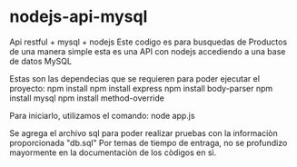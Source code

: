 # nodejs-api-mysql
Api restful + mysql + nodejs
Este codigo es para  busquedas de Productos de una manera simple esta es una API con nodejs accediendo a una base de datos MySQL

Estas son las dependecias que se requieren para poder ejecutar el proyecto:
npm install
npm install express
npm install body-parser
npm install mysql
npm install method-override

Para iniciarlo, utilizamos el comando:
node app.js

Se agrega el archivo sql para poder realizar pruebas con la informaciòn proporcionada
"db.sql" Por temas de tiempo de entraga, no se profundizo mayormente en la documentaciòn
de los còdigos en sì.
